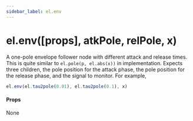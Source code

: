 ```yaml
---
sidebar_label: el.env
---
```


# el.env([props], atkPole, relPole, x)

A one-pole envelope follower node with different attack and release times. This is
quite similar to `el.pole(p, el.abs(x))` in implementation. Expects three children,
the pole position for the attack phase, the pole position for the release phase, and
the signal to monitor. For example,

```js
el.env(el.tau2pole(0.01), el.tau2pole(0.1), x)
```

#### Props

None
